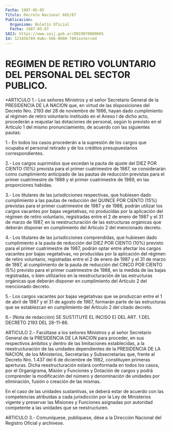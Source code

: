 ```yaml
---
Fecha: 1987-05-05
Título: Decreto Nacional 665/87
Publicación:
  Organismo: Boletín Oficial
  Fecha: 1987-05-07
SAIJ: https://www.saij.gob.ar/DN19870000665
Id: 123456789-0abc-566-0000-7891soterced
---
```

# REGIMEN DE RETIRO VOLUNTARIO DEL PERSONAL DEL SECTOR PUBLICO.

<a id="1"></a>
*ARTICULO  1.-  Los señores Ministros y el señor Secretario General de la PRESIDENCIA  DE LA NACION que, en virtud de las disposiciones del Decreto Nro. 2193  del  28  de  noviembre  de  1986, hayan dado cumplimiento  al  régimen  de  retiro voluntario instituido  en  el Anexo I de dicho acto, procederán  a  reajustar  las  dotaciones de personal, según lo previsto en el Artículo 1 del mismo pronunciamiento,  de  acuerdo  con  las  siguientes  pautas:

1.- En todos los casos procederán a la supresión de los cargos  que ocupaba  el  personal  retirado  y  de los créditos presupuestarios correspondientes.

2.- Los cargos suprimidos que excedan  la  pauta de ajuste del DIEZ POR CIENTO (10%) prevista para el primer cuatrimestre  de  1987, se considerarán    como  cumplimiento  anticipado  de  las  pautas  de reducción previstas  para  el  primer  cuatrimestre  de  1988  y el primer  cuatrimestre  de  1989,  en  las proporciones habidas.

3.- Los titulares de las jurisdicciones  respectivas,  que hubiesen dado  cumplimiento a las pautas de reducción del QUINCE POR  CIENTO (15%) previstas  para  el  primer  cuatrimestre  de 1987 y de 1988, podrán  utilizar  los  cargos  vacantes  por bajas vegetativas,  no producidas  por  la  aplicación del régimen de  retiro  voluntario, registradas entre el 2  de  enero de 1987 y el 31 de marzo de 1987, en la reestructuración de las  estructuras  orgánicas  que  deberán disponer  en  cumplimiento  del  Artículo 2 del mencionado decreto.

4.- Los titulares de las jurisdicciones  comprendidas, que hubiesen dado  cumplimiento  a la pauta de reducción  del  DIEZ  POR  CIENTO (10%) previsto para el  primer  cuatrimestre  de 1987, podrán optar entre  afectar  los  cargos  vacantes  por  bajas  vegetativas,  no producidas  por  la  aplicación  del  régimen de retiro voluntario, registradas entre el 2 de enero de 1987  y  el 31 de marzo de 1987, al cumplimiento de la pauta de reducción del  CINCO POR CIENTO (5%) previsto para el primer cuatrimestre de 1988, en  la  medida de las bajas  registradas,  o  bien utilizarlos en la reestructuración  de las estructuras orgánicas  que deberán disponer en cumplimiento del Artículo 2 del mencionado decreto.

5.- Los cargos vacantes por  bajas  vegetativas  que  se  produzcan entre  el  1  de  abril de 1987 y el 31 de agosto de 1987, formarán parte de las estructuras  que  se  establezcan  en cumplimiento del Artículo 2 del citado decreto.

6.- (Nota de redacción) SE SUSTITUYE EL INCISO E)  DEL  ART.  1 DEL DECRETO 2193 DEL 28-11-86.

<a id="2"></a>
ARTICULO   2.-  Facúltase  a  los  señores  Ministros  y  al  señor Secretario  General  de  la PRESIDENCIA DE LA NACION para proceder, en sus respectivos ámbitos y dentro de las limitaciones establecidas, a la reestructuración  de  las  unidades dependientes de la PRESIDENCIA DE LA NACION, de los Ministerios,  Secretarías  y Subsecretarías   que,  frente  al  Decreto  Nro.  1.437  del  6  de diciembre  de  1982,    constituyen    primeras   aperturas.  Dicha reestructuración  estará  conformada  en  todos los casos,  por  el Organigrama,  Misión  y  Funciones y Dotación  de  cargos  y  podrá comprender la modificación  del  número  y denominación de unidades por eliminación, fusión o creación de las mismas.

En el caso de las unidades sustantivas, se  deberá estar de acuerdo con las competencias atribuidas a cada jurisdicción  por  la Ley de Ministerios  vigente y preservar las Misiones y Funciones asignadas por autoridad  competente  a  las  unidades  que  se reestructuren.

<a id="3"></a>
ARTICULO  3.- Comuníquese, publíquese, dése a la Dirección Nacional del Registro Oficial y archívese.